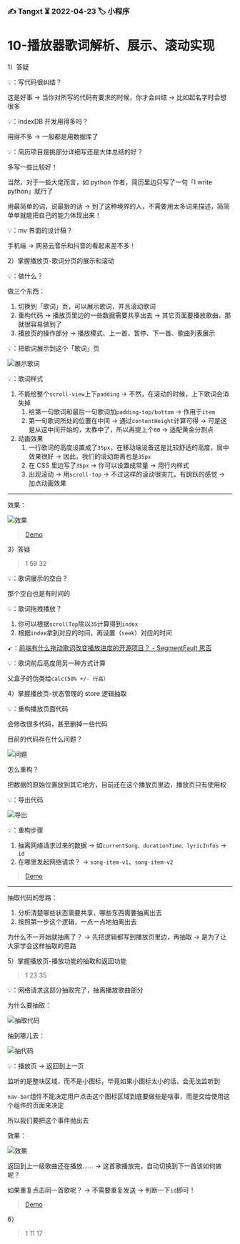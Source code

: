 ### ✍️ Tangxt ⏳ 2022-04-23 🏷️ 小程序

# 10-播放器歌词解析、展示、滚动实现

1）答疑

💡：写代码很纠结？

这是好事 -> 当你对所写的代码有要求的时候，你才会纠结 -> 比如起名字时会想很多

💡：IndexDB 开发用得多吗？

用得不多 -> 一般都是用数据库了

💡：简历项目是挑部分详细写还是大体总结的好？

多写一些比较好！

当然，对于一些大佬而言，如 python 作者，简历里边只写了一句「I write python」就行了

用最简单的词，说最狠的话 -> 到了这种境界的人，不需要用太多词来描述，简简单单就能把自己的能力体现出来！

💡：mv 界面的设计稿？

手机端 -> 网易云音乐和抖音的看起来差不多！

2）掌握播放页-歌词分页的展示和滚动

💡：做什么？

做三个东西：

1. 切换到「歌词」页，可以展示歌词，并且滚动歌词
2. 重构代码 -> 播放页里边的一些数据需要共享出去 -> 其它页面要播放歌曲，那就很容易做到了
3. 播放页的操作部分 -> 播放模式、上一首、暂停、下一首、歌曲列表展示

💡：把歌词展示到这个「歌词」页

![展示歌词](assets/img/2022-04-25-17-47-52.png)

💡：歌词样式

1. 不能给整个`scroll-view`上下`padding` -> 不然，在滚动的时候，上下歌词会消失掉
   1. 给第一句歌词和最后一句歌词加`padding-top/bottom` -> 作用于`item`
   2. 第一句歌词所处的位置在中间 -> 通过`contentHeight`计算可得 -> 可是这是从这中间开始的，太靠中了，所以再提上个`80` -> 适配黄金分割点
2. 动画效果
   1. 一行歌词的高度设置成了`35px`，在移动端设备这是比较舒适的高度，居中效果很好 -> 因此，我们的滚动距离也是`35px`
   2. 在 CSS 里边写了`35px` -> 你可以设置成常量 -> 用行内样式
   3. 出现滚动 -> 用`scroll-top` -> 不过这样的滚动很突兀，有跳跃的感觉 -> 加点动画效果

---

效果：

![效果](assets/img/2022-04-25-18-36-08.png)

> [Demo](https://github.com/ppambler/QQMusic/commit/8d963c0)

3）答疑

> 1 59 32

💡：歌词展示的空白？

那个空白也是有时间的

💡：歌词拖拽播放？

1. 你可以根据`scrollTop`除以`35`计算得到`index`
2. 根据`index`拿到对应的时间，再设置（`seek`）对应的时间

➹：[前端有什么拖动歌词改变播放进度的开源项目？ - SegmentFault 思否](https://segmentfault.com/q/1010000022232384)

💡：歌词前后高度用另一种方式计算

父盒子的伪类给`calc(50% +/- 行高）`

4）掌握播放页-状态管理的 store 逻辑抽取

💡：重构播放页面代码

会修改很多代码，甚至删掉一些代码

目前的代码存在什么问题？

![问题](assets/img/2022-04-26-19-30-02.png)

怎么重构？

把数据的原始位置放到其它地方，目前还在这个播放页里边，播放页只有使用权

💡：导出代码

![导出](assets/img/2022-04-26-20-05-03.png)

💡：重构步骤

1. 抽离网络请求过来的数据 -> 如`currentSong、durationTime、lyricInfos` -> `id`
2. 在哪里发起网络请求？ -> `song-item-v1`、`song-item-v2`

> [Demo](https://github.com/ppambler/QQMusic/commit/18a8d2a)

---

抽取代码的思路：

1. 分析清楚哪些状态需要共享，哪些东西需要抽离出去
2. 按照第一步这个逻辑，一点一点地抽离出去

为什么不一开始就抽离了？ -> 先把逻辑都写到播放页里边，再抽取 -> 是为了让大家学会这样抽取的思路

5）掌握播放页-播放功能的抽取和返回功能

> 1 23 35

💡：网络请求这部分抽取完了，抽离播放歌曲部分

为什么要抽取：

![抽取代码](assets/img/2022-04-28-18-22-56.png)

抽到哪儿去：

![抽代码](assets/img/2022-04-28-18-26-32.png)

💡：播放页 -> 返回到上一页

监听的是整块区域，而不是小图标，毕竟如果小图标太小的话，会无法监听到

`nav-bar`组件不能决定用户点击这个图标区域到底要做些是啥事，而是交给使用这个组件的页面来决定

所以我们要把这个事件抛出去

效果：

![效果](assets/img/2022-04-28-18-37-48.png)

返回到上一级歌曲还在播放…… -> 这首歌播放完，自动切换到下一首该如何做呢？

如果重复点击同一首歌呢？ -> 不需要重复发送 -> 判断一下`id`即可！

> [Demo](https://github.com/ppambler/QQMusic/commit/592bb16)

6）

> 1 11 17




